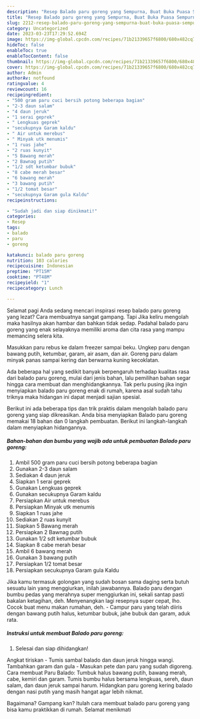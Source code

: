 ```yaml
---
description: "Resep Balado paru goreng yang Sempurna, Buat Buka Puasa Sempurna"
title: "Resep Balado paru goreng yang Sempurna, Buat Buka Puasa Sempurna"
slug: 2212-resep-balado-paru-goreng-yang-sempurna-buat-buka-puasa-sempurna
category: Uncategorized
date: 2023-03-23T17:29:52.694Z
image: https://img-global.cpcdn.com/recipes/71b21339657f6800/680x482cq70/balado-paru-goreng-foto-resep-utama.jpg
hideToc: false
enableToc: true
enableTocContent: false
thumbnail: https://img-global.cpcdn.com/recipes/71b21339657f6800/680x482cq70/balado-paru-goreng-foto-resep-utama.jpg
cover: https://img-global.cpcdn.com/recipes/71b21339657f6800/680x482cq70/balado-paru-goreng-foto-resep-utama.jpg
author: Admin
authorAv: notfound
ratingvalue: 4
reviewcount: 16
recipeingredient:
- "500 gram paru cuci bersih potong beberapa bagian"
- "2-3 daun salam"
- "4 daun jeruk"
- "1 serai geprek"
- " Lengkuas geprek"
- "secukupnya Garam kaldu"
- " Air untuk merebus"
- " Minyak utk menumis"
- "1 ruas jahe"
- "2 ruas kunyit"
- "5 Bawang merah"
- "2 Bawnag putih"
- "1/2 sdt ketumbar bubuk"
- "8 cabe merah besar"
- "6 bawang merah"
- "3 bawang putih"
- "1/2 tomat besar"
- "secukupnya Garam gula Kaldu"
recipeinstructions:

- "Sudah jadi dan siap dinikmati!"
categories:
- Resep
tags:
- balado
- paru
- goreng

katakunci: balado paru goreng 
nutrition: 103 calories
recipecuisine: Indonesian
preptime: "PT15M"
cooktime: "PT48M"
recipeyield: "1"
recipecategory: Lunch

---
```



Selamat pagi Anda sedang mencari inspirasi resep balado paru goreng yang lezat? Cara membuatnya sangat gampang. Tapi Jika keliru mengolah maka hasilnya akan hambar dan bahkan tidak sedap. Padahal balado paru goreng yang enak selayaknya memiliki aroma dan cita rasa yang mampu memancing selera kita.


Masukkan paru rebus ke dalam freezer sampai beku. Ungkep paru dengan bawang putih, ketumbar, garam, air asam, dan air. Goreng paru dalam minyak panas sampai kering dan berwarna kuning kecoklatan.

Ada beberapa hal yang sedikit banyak berpengaruh terhadap kualitas rasa dari balado paru goreng, mulai dari jenis bahan, lalu pemilihan bahan segar hingga cara membuat dan menghidangkannya. Tak perlu pusing jika ingin menyiapkan balado paru goreng enak di rumah, karena asal sudah tahu triknya maka hidangan ini dapat menjadi sajian spesial.


Berikut ini ada beberapa tips dan trik praktis dalam mengolah balado paru goreng yang siap dikreasikan. Anda bisa menyiapkan Balado paru goreng memakai 18 bahan dan 0 langkah pembuatan. Berikut ini langkah-langkah dalam menyiapkan hidangannya.

<!--inarticleads1-->

##### Bahan-bahan dan bumbu yang wajib ada untuk pembuatan Balado paru goreng:

1. Ambil 500 gram paru cuci bersih potong beberapa bagian
1. Gunakan 2-3 daun salam
1. Sediakan 4 daun jeruk
1. Siapkan 1 serai geprek
1. Gunakan  Lengkuas geprek
1. Gunakan secukupnya Garam kaldu
1. Persiapkan  Air untuk merebus
1. Persiapkan  Minyak utk menumis
1. Siapkan 1 ruas jahe
1. Sediakan 2 ruas kunyit
1. Siapkan 5 Bawang merah
1. Persiapkan 2 Bawnag putih
1. Gunakan 1/2 sdt ketumbar bubuk
1. Siapkan 8 cabe merah besar
1. Ambil 6 bawang merah
1. Gunakan 3 bawang putih
1. Persiapkan 1/2 tomat besar
1. Persiapkan secukupnya Garam gula Kaldu


Jika kamu termasuk golongan yang sudah bosan sama daging serta butuh sesuatu lain yang menggiurkan, inilah jawabannya. Balado paru dengan bumbu pedas yang merahnya super menggiurkan ini, sekali santap pasti bakalan ketagihan, deh. Menyenangkan lagi resepnya super cepat, lho. Cocok buat menu makan rumahan, deh. - Campur paru yang telah diiris dengan bawang putih halus, ketumbar bubuk, jahe bubuk dan garam, aduk rata. 

<!--inarticleads2-->

##### Instruksi untuk membuat Balado paru goreng:


1. Selesai dan siap dihidangkan!

Angkat tiriskan - Tumis sambal balado dan daun jeruk hingga wangi. Tambahkan garam dan gula - Masukan pete dan paru yang sudah digoreng. Cara membuat Paru Balado: Tumbuk halus bawang putih, bawang merah, cabe, kemiri dan garam. Tumis bumbu halus bersama lengkuas, sereh, daun salam, dan daun jeruk sampai harum. Hidangkan paru goreng kering balado dengan nasi putih yang masih hangat agar lebih nikmat. 

Bagaimana? Gampang kan? Itulah cara membuat balado paru goreng yang bisa kamu praktikkan di rumah. Selamat menikmati
